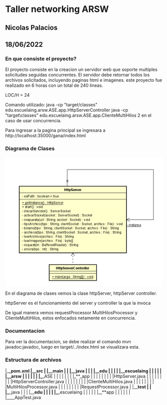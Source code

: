 # Taller networking ARSW

## Nicolas Palacios

## 18/06/2022

### En que consiste el proyecto?

El proyecto consiste en la creacion un servidor web que soporte multiples solicitudes seguidas concurrentes. El servidor debe retornar todos los archivos solicitados, incluyendo
paginas html e imagenes. este proyecto fue realizado en 6 horas con un total de 240 lineas.

LOC/H = 24



Comando utilizado: java -cp "target/classes" edu.escuelaing.arsw.ASE.app.HttpServerController
                   java -cp "target\classes" edu.escuelaing.arsw.ASE.app.ClienteMultiHilos 2 en el caso de usar concurrencia.

Para ingresar a la pagina principal se ingresara a http://localhost:35000/gana/index.html

### Diagrama de Clases

<img src="imagen\imagen.png">  
 
 En el diagrama de clases vemos la clase httpServer, httpServer controller.

httpServer es el funcionamiento del server y controller la que la invoca

De igual manera vemos requestProcessor MultiHilosProcessor y ClienteMultiHilos, estos enfocados netamente en concurrencia.


### Documentacion

Para ver la documentacion, se debe realizar el comando mvn javadoc:javadoc, luego en target/../index.html se visualizara esta.

### Estructura de archivos

|\_**\_pom.xml
|\_\_**src
| |\_**\_main
| | |\_\_**java
| | | |\_**\_edu
| | | | |\_\_**escuelaing
| | | | | |\_**\_arsw
| | | | | | |\_**\_ASE
| | | | | | | |\_**\_app
| | | | | | | | |HttpServer.java
| | | | | | | | |HttpServerController.java
| | | | | | | | |ClienteMultiHilos.java
| | | | | | | | |MultiHilosProcessor.java
| | | | | | | | |RequestProcessor.java
| |\_\_**test
| | |\_**\_java
| | | |\_\_**edu
| | | | |\_**\_escuelaing
| | | | | |\_\_**app
| | | | | | |\_\_\_\_AppTest.java
